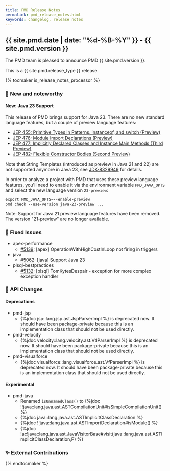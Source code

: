 ```yaml
---
title: PMD Release Notes
permalink: pmd_release_notes.html
keywords: changelog, release notes
---
```


## {{ site.pmd.date | date: "%d-%B-%Y" }} - {{ site.pmd.version }}

The PMD team is pleased to announce PMD {{ site.pmd.version }}.

This is a {{ site.pmd.release_type }} release.

{% tocmaker is_release_notes_processor %}

### 🚀 New and noteworthy

#### New: Java 23 Support

This release of PMD brings support for Java 23. There are no new standard language features,
but a couple of preview language features:

* [JEP 455: Primitive Types in Patterns, instanceof, and switch (Preview)](https://openjdk.org/jeps/455)
* [JEP 476: Module Import Declarations (Preview)](https://openjdk.org/jeps/476)
* [JEP 477: Implicitly Declared Classes and Instance Main Methods (Third Preview)](https://openjdk.org/jeps/477)
* [JEP 482: Flexible Constructor Bodies (Second Preview)](https://openjdk.org/jeps/482)

Note that String Templates (introduced as preview in Java 21 and 22) are not supported anymore in Java 23,
see [JDK-8329949](https://bugs.openjdk.org/browse/JDK-8329949) for details.

In order to analyze a project with PMD that uses these preview language features,
you'll need to enable it via the environment variable `PMD_JAVA_OPTS` and select the new language
version `23-preview`:

    export PMD_JAVA_OPTS=--enable-preview
    pmd check --use-version java-23-preview ...

Note: Support for Java 21 preview language features have been removed. The version "21-preview"
are no longer available.

### 🐛 Fixed Issues
* apex-performance
  * [#5139](https://github.com/pmd/pmd/issues/5139): \[apex] OperationWithHighCostInLoop not firing in triggers
* java
  * [#5062](https://github.com/pmd/pmd/issues/5062): \[java] Support Java 23
* plsql-bestpractices
  * [#5132](https://github.com/pmd/pmd/issues/5132): \[plsql] TomKytesDespair - exception for more complex exception handler

### 🚨 API Changes
#### Deprecations
* pmd-jsp
  * {%jdoc jsp::lang.jsp.ast.JspParserImpl %} is deprecated now. It should have been package-private
    because this is an implementation class that should not be used directly.
* pmd-velocity
  * {%jdoc velocity::lang.velocity.ast.VtlParserImpl %} is deprecated now. It should have been package-private
    because this is an implementation class that should not be used directly.
* pmd-visualforce
  * {%jdoc visualforce::lang.visualforce.ast.VfParserImpl %} is deprecated now. It should have been package-private
    because this is an implementation class that should not be used directly.

#### Experimental
* pmd-java
  * Renamed `isUnnamedClass()` to {%jdoc !!java::lang.java.ast.ASTCompilationUnit#isSimpleCompilationUnit() %}
  * {%jdoc java::lang.java.ast.ASTImplicitClassDeclaration %}
  * {%jdoc !!java::lang.java.ast.ASTImportDeclaration#isModule() %}
  * {%jdoc !ac!java::lang.java.ast.JavaVisitorBase#visit(java::lang.java.ast.ASTImplicitClassDeclaration,P) %}

### ✨ External Contributions

{% endtocmaker %}

